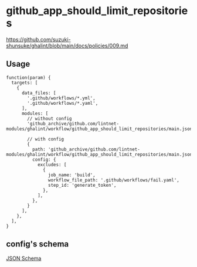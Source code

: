 # github_app_should_limit_repositories

https://github.com/suzuki-shunsuke/ghalint/blob/main/docs/policies/009.md

## Usage

```jsonnet
function(param) {
  targets: [
    {
      data_files: [
        '.github/workflows/*.yml',
        '.github/workflows/*.yaml',
      ],
      modules: [
        // without config
        'github_archive/github.com/lintnet-modules/ghalint/workflow/github_app_should_limit_repositories/main.jsonnet@0d6f9c5dbc856a70fca35511136d4f1c3195c872:v0.3.1',

        // with config
        {
          path: 'github_archive/github.com/lintnet-modules/ghalint/workflow/github_app_should_limit_repositories/main.jsonnet@0d6f9c5dbc856a70fca35511136d4f1c3195c872:v0.3.1',
          config: {
            excludes: [
              {
                job_name: 'build',
                workflow_file_path: '.github/workflows/fail.yaml',
                step_id: 'generate_token',
              },
            ],
          },
        }
      ],
    },
  ],
}
```

## config's schema

[JSON Schema](main_config_schema.json)
